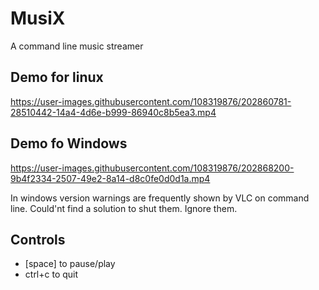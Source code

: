 # MusiX
A command line music streamer



## Demo for linux
https://user-images.githubusercontent.com/108319876/202860781-28510442-14a4-4d6e-b999-86940c8b5ea3.mp4

## Demo fo Windows
https://user-images.githubusercontent.com/108319876/202868200-9b4f2334-2507-49e2-8a14-d8c0fe0d0d1a.mp4

In windows version warnings are frequently shown by VLC on command line. Could'nt find a solution to shut them. Ignore them.

## Controls
- [space] to pause/play
- ctrl+c to quit
